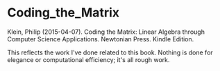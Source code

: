 # Coding_the_Matrix
Klein, Philip (2015-04-07). Coding the Matrix: Linear Algebra through Computer Science Applications. Newtonian Press. Kindle Edition. 

This reflects the work I've done related to this book.  Nothing is done for elegance or computational efficiency; it's all rough work.
